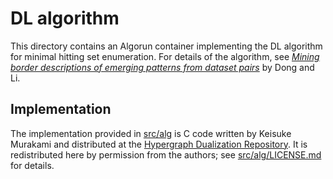 # DL algorithm
This directory contains an Algorun container implementing the DL algorithm for minimal hitting set enumeration.
For details of the algorithm, see [_Mining border descriptions of emerging patterns from dataset pairs_](//doi.org/10.1007/s10115-004-0178-1) by Dong and Li.

## Implementation
The implementation provided in [src/alg](src/alg) is C code written by Keisuke Murakami and distributed at the [Hypergraph Dualization Repository](//research.nii.ac.jp/~uno/dualization.html).
It is redistributed here by permission from the authors; see [src/alg/LICENSE.md](src/alg/LICENSE.md) for details.

